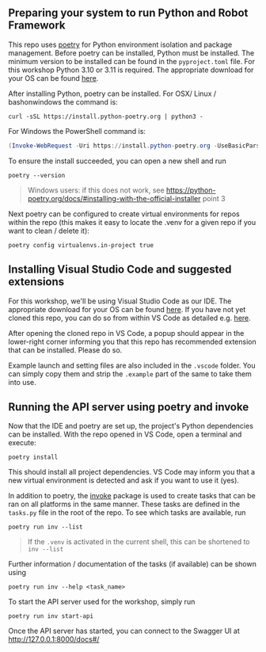 ## Preparing your system to run Python and Robot Framework

This repo uses [poetry](https://python-poetry.org/) for Python environment isolation and package management.
Before poetry can be installed, Python must be installed. The minimum version to be installed can be found in the `pyproject.toml` file.
For this workshop Python 3.10 or 3.11 is required.
The appropriate download for your OS can be found [here](https://www.python.org/downloads/).

After installing Python, poetry can be installed. For OSX/ Linux / bashonwindows the command is:

```curl
curl -sSL https://install.python-poetry.org | python3 -
```

For Windows the PowerShell command is:

```powershell
(Invoke-WebRequest -Uri https://install.python-poetry.org -UseBasicParsing).Content | py -
```

To ensure the install succeeded, you can open a new shell and run
```
poetry --version
```
> Windows users: if this does not work, see https://python-poetry.org/docs/#installing-with-the-official-installer point 3

Next poetry can be configured to create virtual environments for repos within the repo
(this makes it easy to locate the .venv for a given repo if you want to clean / delete it):
```
poetry config virtualenvs.in-project true
```

## Installing Visual Studio Code and suggested extensions

For this workshop, we'll be using Visual Studio Code as our IDE.
The appropriate download for your OS can be found [here](https://code.visualstudio.com/download).
If you have not yet cloned this repo, you can do so from within VS Code as detailed e.g.
[here](https://scribehow.com/shared/How_to_Clone_GitHub_Repository_in_Visual_Studio_Code__3kgusvVhTXS1TR3-hYMp0Q).

After opening the cloned repo in VS Code, a popup should appear in the lower-right corner informing
you that this repo has recommended extension that can be installed.
Please do so.

Example launch and setting files are also included in the `.vscode` folder.
You can simply copy them and strip the `.example` part of the same to take them into use.

## Running the API server using poetry and invoke

Now that the IDE and poetry are set up, the project's Python dependencies can be installed.
With the repo opened in VS Code, open a terminal and execute:
```
poetry install
```
This should install all project dependencies.
VS Code may inform you that a new virtual environment is detected and ask if you want to use it (yes).

In addition to poetry, the [invoke](http://www.pyinvoke.org/index.html) package is used to
create tasks that can be ran on all platforms in the same manner. These tasks are defined in
the `tasks.py` file in the root of the repo. To see which tasks are available, run
```
poetry run inv --list
```
> If the `.venv` is activated in the current shell, this can be shortened to `inv --list`

Further information / documentation of the tasks (if available) can be shown using
```
poetry run inv --help <task_name>
```

To start the API server used for the workshop, simply run
```
poetry run inv start-api
```
Once the API server has started, you can connect to the Swagger UI at http://127.0.0.1:8000/docs#/
